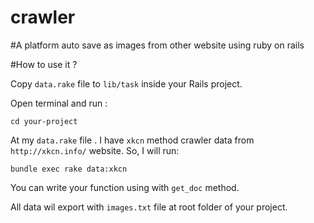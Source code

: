 # crawler
#A platform auto save as images from other website using ruby on rails

#How to use it ?

Copy `data.rake` file to `lib/task` inside your Rails project.

Open terminal and run :

`cd your-project`

At my `data.rake` file . I have `xkcn` method crawler data from `http://xkcn.info/` website. So, I will run:

`bundle exec rake data:xkcn`

You can write your function using with `get_doc` method.

All data wil export with `images.txt` file at root folder of your project.

